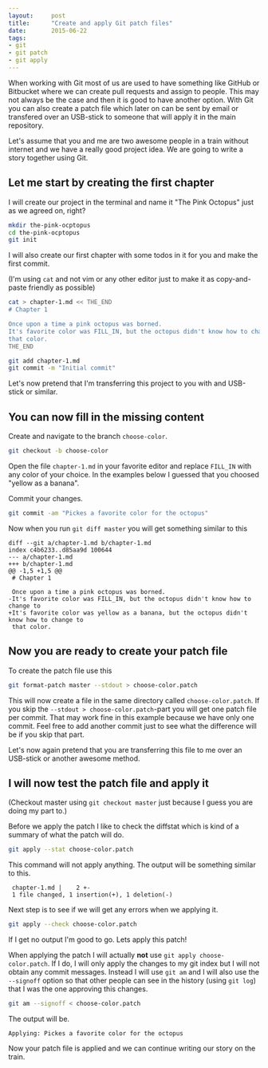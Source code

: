 ```yaml
---
layout:     post
title:      "Create and apply Git patch files"
date:       2015-06-22
tags:
- git
- git patch
- git apply
---
```


When working with Git most of us are used to have something like GitHub or
Bitbucket where we can create pull requests and assign to people. This may not
always be the case and then it is good to have another option. With Git you can
also create a patch file which later on can be sent by email or transfered over
an USB-stick to someone that will apply it in the main repository.

Let's assume that you and me are two awesome people in a train without internet
and we have a really good project idea. We are going to write a story together using
Git.

## Let me start by creating the first chapter

I will create our project in the terminal and name it "The Pink Octopus" just as
we agreed on, right?

```bash
mkdir the-pink-ocptopus
cd the-pink-ocptopus
git init
```

I will also create our first chapter with some todos in it for you and make the
first commit.

(I'm using `cat` and not vim or any other editor just to make it as copy-and-paste
friendly as possible)

```bash
cat > chapter-1.md << THE_END
# Chapter 1

Once upon a time a pink octopus was borned.
It's favorite color was FILL_IN, but the octopus didn't know how to change to
that color.
THE_END

git add chapter-1.md
git commit -m "Initial commit"
```

Let's now pretend that I'm transferring this project to you with and USB-stick or
similar.

## You can now fill in the missing content

Create and navigate to the branch `choose-color`.

```bash
git checkout -b choose-color
```

Open the file `chapter-1.md` in your favorite editor and replace `FILL_IN` with
any color of your choice. In the examples below I guessed that you choosed
"yellow as a banana".

Commit your changes.

```bash
git commit -am "Pickes a favorite color for the octopus"
```

Now when you run `git diff master` you will get something similar to this

```
diff --git a/chapter-1.md b/chapter-1.md
index c4b6233..d85aa9d 100644
--- a/chapter-1.md
+++ b/chapter-1.md
@@ -1,5 +1,5 @@
 # Chapter 1

 Once upon a time a pink octopus was borned.
-It's favorite color was FILL_IN, but the octopus didn't know how to change to
+It's favorite color was yellow as a banana, but the octopus didn't know how to change to
 that color.
```

## Now you are ready to create your patch file

To create the patch file use this

```bash
git format-patch master --stdout > choose-color.patch
```

This will now create a file in the same directory called `choose-color.patch`.
If you skip the `--stdout > choose-color.patch`-part you will get one patch file
per commit. That may work fine in this example because we have only one commit.
Feel free to add another commit just to see what the difference will be if you
skip that part.

Let's now again pretend that you are transferring this file to me over an
USB-stick or another awesome method.

## I will now test the patch file and apply it

(Checkout master using `git checkout master` just because I guess you are doing
my part to.)

Before we apply the patch I like to check the diffstat which is kind of a
summary of what the patch will do.

```bash
git apply --stat choose-color.patch
```

This command will not apply anything. The output will be something similar to
this.

```
 chapter-1.md |    2 +-
 1 file changed, 1 insertion(+), 1 deletion(-)
```

Next step is to see if we will get any errors when we applying it.

```bash
git apply --check choose-color.patch
```

If I get no output I'm good to go. Lets apply this patch!

When applying the patch I will actually __not__ use `git apply choose-color.patch`.
If I do, I will only apply the changes to my git index but I will not obtain any
commit messages. Instead I will use `git am` and I will also use the `--signoff`
option so that other people can see in the history (using `git log`) that I was
the one approving this changes.

```bash
git am --signoff < choose-color.patch
```

The output will be.

```
Applying: Pickes a favorite color for the octopus
```

Now your patch file is applied and we can continue writing our story on the
train.















